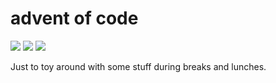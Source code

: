 # advent of code

![](https://img.shields.io/badge/day%20📅-17-blue)
![](https://img.shields.io/badge/days%20completed-13-red)
![](https://img.shields.io/badge/stars%20⭐-26-yellow)

Just to toy around with some stuff during breaks and lunches.